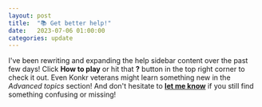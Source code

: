 ```yaml
---
layout: post
title:  "📚 Get better help!"
date:   2023-07-06 01:00:00
categories: update
---
```


I've been rewriting and expanding the help sidebar content over the past few days! 
Click **How to play** or hit that **?** button in the top right corner to check it out. Even Konkr veterans might
learn something new in the *Advanced topics* section! And don't hesitate to **<a href="mailto:dev@konkr.io" target='_blank'>let me know</a>** if you still find something confusing or missing!
